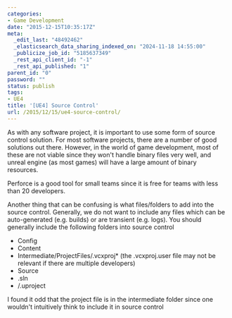 ```yaml
---
categories:
- Game Development
date: "2015-12-15T10:35:17Z"
meta:
  _edit_last: "48492462"
  _elasticsearch_data_sharing_indexed_on: "2024-11-18 14:55:00"
  _publicize_job_id: "5185637349"
  _rest_api_client_id: "-1"
  _rest_api_published: "1"
parent_id: "0"
password: ""
status: publish
tags:
- UE4
title: '[UE4] Source Control'
url: /2015/12/15/ue4-source-control/
---
```


As with any software project, it is important to use some form of source control
solution. For most software projects, there are a number of good solutions out
there. However, in the world of game development, most of these are not viable
since they won't handle binary files very well, and unreal engine (as most
games) will have a large amount of binary resources.

Perforce is a good tool for small teams since it is free for teams with less
than 20 developers.

Another thing that can be confusing is what files/folders to add into the source
control. Generally, we do not want to include any files which can be
auto-generated (e.g. builds) or are transient (e.g. logs). You should generally
include the following folders into source control

- Config
- Content
- Intermediate/ProjectFiles/<projectname>.vcxproj\* (the .vcxproj.user file may
  not be relevant if there are multiple developers)
- Source
- <projectname>.sln
- <projectname>/.uproject

I found it odd that the project file is in the intermediate folder since one
wouldn't intuitively think to include it in source control
